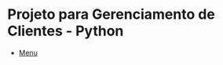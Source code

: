<h1>Projeto para Gerenciamento de Clientes - Python</h1>
<ul>
  <a href="menu.py"><li>Menu</li></a>
</ul>
